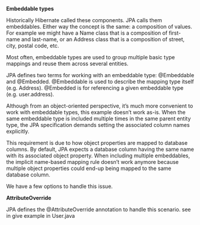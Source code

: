  **Embeddable types**

Historically Hibernate called these components. JPA calls them embeddables. Either way the concept is the same: a composition of values. For example we might have a Name class that is a composition of first-name and last-name, or an Address class that is a composition of street, city, postal code, etc.

Most often, embeddable types are used to group multiple basic type mappings and reuse them across several entities.

JPA defines two terms for working with an embeddable type: @Embeddable and @Embedded. @Embeddable is used to describe the mapping type itself (e.g. Address). @Embedded is for referencing a given embeddable type (e.g. user.address).


Although from an object-oriented perspective, it’s much more convenient to work with embeddable types, this example doesn’t work as-is. When the same embeddable type is included multiple times in the same parent entity type, the JPA specification demands setting the associated column names explicitly.

This requirement is due to how object properties are mapped to database columns. By default, JPA expects a database column having the same name with its associated object property. When including multiple embeddables, the implicit name-based mapping rule doesn’t work anymore because multiple object properties could end-up being mapped to the same database column.

We have a few options to handle this issue.

 **AttributeOverride**

JPA defines the @AttributeOverride annotation to handle this scenario. see in give example in User.java

